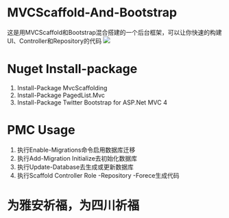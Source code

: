 MVCScaffold-And-Bootstrap
=========================

这是用MVCScaffold和Bootstrap混合搭建的一个后台框架，可以让你快速的构建UI、Controller和Repository的代码
<img src="http://pic.yupoo.com/leeolevis/CO7htGX2/medish.jpg"></img>

# Nuget Install-package #
<ol>
<li>Install-Package MvcScaffolding</li>
<li>Install-Package PagedList.Mvc</li>
<li>Install-Package Twitter Bootstrap for ASP.Net MVC 4</li>
</ol>

# PMC Usage #

<ol>
<li>执行Enable-Migrations命令启用数据库迁移</li>
<li>执行Add-Migration Initialize去初始化数据库</li>
<li>执行Update-Database去生成或更新数据库</li>
<li>执行Scaffold Controller Role -Repository -Forece生成代码</li>
</ol>

# 为雅安祈福，为四川祈福 #
